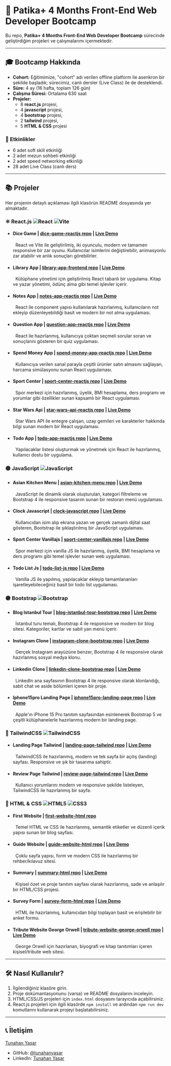 # 🚀 Patika+ 4 Months Front-End Web Developer Bootcamp

Bu repo, **Patika+ 4 Months Front-End Web Developer Bootcamp** sürecinde geliştirdiğim projeleri ve çalışmalarımı içermektedir.

---

## 🎓 Bootcamp Hakkında

- **Cohort:** Eğitimimize, "cohort" adı verilen offline platform ile asenkron bir şekilde başladık; sürecimiz, canlı dersler (Live Class) ile de desteklendi.
- **Süre:** 4 ay (16 hafta, toplam 126 gün)
- **Çalışma Süresi:** Ortalama 630 saat
- **Projeler:** 
    - 8  **react.js** projesi, 
    - 4  **javascript** projesi,
    - 4 **bootstrap** projesi, 
    - 2 **tailwind** projesi, 
    - 5 **HTML & CSS** projesi

### 🎯 Etkinlikler
- 6 adet soft skill etkinliği
- 2 adet mezun sohbeti etkinliği
- 2 adet speed networking etkinliği
- 28 adet Live Class (canlı ders)

---

## 📚 Projeler 
Her projenin detaylı açıklaması ilgili klasörün README dosyasında yer almaktadır.

### ⚛️ React.js  ![React](https://img.shields.io/badge/react-%2320232a.svg?style=for-the-badge&logo=react&logoColor=%2361DAFB) ![Vite](https://img.shields.io/badge/vite-%23646CFF.svg?style=for-the-badge&logo=vite&logoColor=white)
* #### Dice Game | [dice-game-reactjs repo](https://github.com/tunahanyasar/dice-game-reactjs) | [Live Demo](https://dice-game-reactjs-gilt.vercel.app/)
  &nbsp;&nbsp;React ve Vite ile geliştirilmiş, iki oyunculu, modern ve tamamen responsive bir zar oyunu. Kullanıcılar isimlerini değiştirebilir, animasyonlu zar atabilir ve anlık sonuçları görebilirler.
* #### Library App | [library-app-frontend repo](https://github.com/tunahanyasar/library-app-frontend) | [Live Demo](https://library-app-frontend-omega.vercel.app/)
  &nbsp;&nbsp;Kütüphane yönetimi için geliştirilmiş React tabanlı bir uygulama. Kitap ve yazar yönetimi, ödünç alma gibi temel işlevler içerir.
* #### Notes App | [notes-app-reactjs repo](https://github.com/tunahanyasar/notes-app-reactjs) | [Live Demo](https://notes-app-reactjs-omega.vercel.app/)
  &nbsp;&nbsp;React ile component yapısı kullanılarak hazırlanmış, kullanıcıların not ekleyip düzenleyebildiği basit ve modern bir not alma uygulaması.
* #### Question App | [question-app-reactjs repo](https://github.com/tunahanyasar/question-app-reactjs) | [Live Demo](https://hafta-11-question-app.vercel.app/)
  &nbsp;&nbsp;React ile hazırlanmış, kullanıcıya çoktan seçmeli sorular soran ve sonuçlarını gösteren bir quiz uygulaması.
* #### Spend Money App | [spend-money-app-reactjs repo](https://github.com/tunahanyasar/spend-money-app-reactjs) | [Live Demo](https://spend-money-app-reactjs.vercel.app/)
  &nbsp;&nbsp;Kullanıcıya verilen sanal parayla çeşitli ürünler satın almasını sağlayan, harcama simülasyonu sunan React uygulaması.
* #### Sport Center | [sport-center-reactjs repo](https://github.com/tunahanyasar/sport-center-reactjs) | [Live Demo](https://sport-center-reactjs.vercel.app/)
  &nbsp;&nbsp;Spor merkezi için hazırlanmış, üyelik, BMI hesaplama, ders programı ve yorumlar gibi özellikler sunan kapsamlı bir React uygulaması.
* #### Star Wars Api | [star-wars-api-reactjs repo](https://github.com/tunahanyasar/star-wars-api-reactjs) | [Live Demo](https://star-wars-api-reactjs.vercel.app/)
  &nbsp;&nbsp;Star Wars API ile entegre çalışan, uzay gemileri ve karakterler hakkında bilgi sunan modern bir React uygulaması.
* #### Todo App | [todo-app-reactjs repo](https://github.com/tunahanyasar/todo-app-reactjs) | [Live Demo](https://todo-app-reactjs-flame.vercel.app/)
  &nbsp;&nbsp;Yapılacaklar listesi oluşturmak ve yönetmek için React ile hazırlanmış, kullanıcı dostu bir uygulama.

### :yellow_circle: JavaScript  ![JavaScript](https://img.shields.io/badge/javascript-%23323330.svg?style=for-the-badge&logo=javascript&logoColor=%23F7DF1E)
* #### Asian Kitchen Menu | [asian-kitchen-menu repo](https://github.com/tunahanyasar/asian-kitchen-s-menu) | [Live Demo](https://asian-kitchen-s-menu.vercel.app/)
  &nbsp;&nbsp;JavaScript ile dinamik olarak oluşturulan, kategori filtreleme ve Bootstrap 4 ile responsive tasarım sunan bir restoran menü uygulaması.
* #### Clock Javascript | [clock-javascript repo](https://github.com/tunahanyasar/clock-javascript) | [Live Demo](https://clock-javascript-sepia.vercel.app/)
  &nbsp;&nbsp;Kullanıcıdan isim alıp ekrana yazan ve gerçek zamanlı dijital saat gösteren, Bootstrap ile şıklaştırılmış bir JavaScript uygulaması.
* #### Sport Center Vanillajs | [sport-center-vanillajs repo](https://github.com/tunahanyasar/Hafta-8-Sport-Center) | [Live Demo](https://warm-pixie-710995.netlify.app/)
  &nbsp;&nbsp;Spor merkezi için vanilla JS ile hazırlanmış, üyelik, BMI hesaplama ve ders programı gibi temel işlevler sunan web uygulaması.
* #### Todo List Js | [todo-list-js repo](https://github.com/tunahanyasar/todo-list-js) | [Live Demo](https://todo-list-js-wheat.vercel.app/)
  &nbsp;&nbsp;Vanilla JS ile yapılmış, yapılacaklar ekleyip tamamlananları işaretleyebileceğiniz basit bir todo list uygulaması.

### :purple_circle: Bootstrap ![Bootstrap](https://img.shields.io/badge/bootstrap-%238511FA.svg?style=for-the-badge&logo=bootstrap&logoColor=white)
* #### Blog Istanbul Tour | [blog-istanbul-tour-bootstrap repo](https://github.com/tunahanyasar/blog-istanbul-tour-bootstrap) | [Live Demo](https://blog-istanbul-tour-bootstrap.vercel.app/)
  &nbsp;&nbsp;İstanbul turu temalı, Bootstrap 4 ile responsive ve modern bir blog sitesi. Kategoriler, kartlar ve sabit yan menü içerir.
* #### Instagram Clone | [instagram-clone-bootstrap repo](https://github.com/tunahanyasar/instagram-clone-bootstrap) | [Live Demo](https://instagram-clone-bootstrap-three.vercel.app/)
  &nbsp;&nbsp;Gerçek Instagram arayüzüne benzer, Bootstrap 4 ile responsive olarak hazırlanmış sosyal medya klonu.
* #### Linkedin Clone | [linkedin-clone-bootstrap repo](https://github.com/tunahanyasar/linkedin-clone-bootstrap) | [Live Demo](https://linkedin-clone-bootstrap.vercel.app/)
  &nbsp;&nbsp;LinkedIn ana sayfasının Bootstrap 4 ile responsive olarak klonlandığı, sabit chat ve aside bölümleri içeren bir proje.
* #### Iphone15pro Landing Page | [iphone15pro-landing-page repo](https://github.com/tunahanyasar/iphone15pro-landing-page) | [Live Demo](https://iphone15pro-landing-page-ten.vercel.app/)
  &nbsp;&nbsp;Apple'ın iPhone 15 Pro tanıtım sayfasından esinlenerek Bootstrap 5 ve çeşitli kütüphanelerle hazırlanmış modern bir landing page.

### 🌊 TailwindCSS ![TailwindCSS](https://img.shields.io/badge/tailwindcss-%2338B2AC.svg?style=for-the-badge&logo=tailwind-css&logoColor=white)
* #### Landing Page Tailwind | [landing-page-tailwind repo](https://github.com/tunahanyasar/landing-page-tailwind) | [Live Demo](https://landing-page-tailwind-alpha.vercel.app/)
  &nbsp;&nbsp;TailwindCSS ile hazırlanmış, modern ve tek sayfa bir açılış (landing) sayfası. Responsive ve şık bir tasarıma sahiptir.
* #### Review Page Tailwind | [review-page-tailwind repo](https://github.com/tunahanyasar/review-page-tailwind) | [Live Demo](https://review-page-tailwind.vercel.app/)
  &nbsp;&nbsp;Kullanıcı yorumlarını modern ve responsive şekilde listeleyen, TailwindCSS ile hazırlanmış bir sayfa.

### 📝 HTML & CSS ![HTML5](https://img.shields.io/badge/html5-%23E34F26.svg?style=for-the-badge&logo=html5&logoColor=white)  ![CSS3](https://img.shields.io/badge/css3-%231572B6.svg?style=for-the-badge&logo=css3&logoColor=white)
* #### First Website | [first-website-html repo](https://github.com/tunahanyasar/first-website-html)
  &nbsp;&nbsp;Temel HTML ve CSS ile hazırlanmış, semantik etiketler ve düzenli içerik yapısı sunan bir blog sayfası.
* #### Guide Website | [guide-website-html repo](https://github.com/tunahanyasar/guide-website-html) | [Live Demo](https://guide-website-html.vercel.app/)
  &nbsp;&nbsp;Çoklu sayfa yapısı, form ve modern CSS ile hazırlanmış bir rehber/kılavuz sitesi.
* #### Summary | [summary-html repo](https://github.com/tunahanyasar/summary-html) | [Live Demo](https://summary-html.vercel.app/)
  &nbsp;&nbsp;Kişisel özet ve proje tanıtım sayfası olarak hazırlanmış, sade ve anlaşılır bir HTML/CSS projesi.
* #### Survey Form | [survey-form-html repo](https://github.com/tunahanyasar/survey-form-html) | [Live Demo](https://survey-form-html-psi.vercel.app/)
  &nbsp;&nbsp;HTML ile hazırlanmış, kullanıcıdan bilgi toplayan basit ve erişilebilir bir anket formu.
* #### Tribute Website George Orwell | [tribute-website-george-orwell repo](https://github.com/tunahanyasar/tribute-website-george-orwell) | [Live Demo](https://tribute-website-george-orwell.vercel.app/)
  &nbsp;&nbsp;George Orwell için hazırlanan, biyografi ve kitap tanıtımları içeren kişisel/tribute web sitesi.



---

## 🛠️ Nasıl Kullanılır?

1. İlgilendiğiniz klasöre girin.
2. Proje dokümantasyonunu (varsa) ve README dosyalarını inceleyin.
3. HTML/CSS/JS projeleri için `index.html` dosyasını tarayıcıda açabilirsiniz.
4. React.js projeleri için ilgili klasörde `npm install` ve ardından `npm run dev` komutlarını kullanarak projeyi başlatabilirsiniz.


---

## 📞 İletişim

[Tunahan Yaşar](https://github.com/tunahanyasar)

* GitHub: [@tunahanyasar](https://github.com/tunahanyasar)
* LinkedIn: [Tunahan Yaşar](https://www.linkedin.com/in/tunahan-yasar/) 